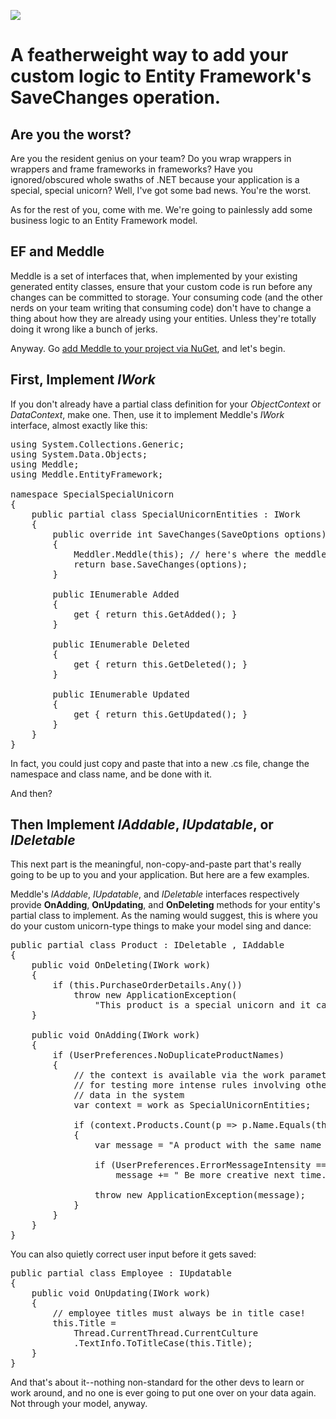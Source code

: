 ![](http://dl.dropbox.com/u/3057627/meddle/meddle-logo-small.png)

# A featherweight way to add your custom logic to Entity Framework's SaveChanges operation.

## Are you the worst?

Are you the resident genius on your team? Do you wrap wrappers in wrappers and frame frameworks in frameworks? Have you ignored/obscured whole swaths of .NET because your application is a special, special unicorn? Well, I've got some bad news. You're the worst.

As for the rest of you, come with me. We're going to painlessly add some business logic to an Entity Framework model.

## EF and Meddle
Meddle is a set of interfaces that, when implemented by your existing generated entity classes, ensure that your custom code is run before any changes can be committed to storage. Your consuming code (and the other nerds on your team writing that consuming code) don't have to change a thing about how they are already using your entities. Unless they're totally doing it wrong like a bunch of jerks.

Anyway. Go [add Meddle to your project via NuGet](http://nuget.org/packages/Meddle), and let's begin.

## First, Implement *IWork*

If you don't already have a partial class definition for your *ObjectContext* or *DataContext*, make one. Then, use it to implement Meddle's *IWork* interface, almost exactly like this:

<pre>
using System.Collections.Generic;
using System.Data.Objects;
using Meddle;
using Meddle.EntityFramework;

namespace SpecialSpecialUnicorn
{
    public partial class SpecialUnicornEntities : IWork
    {
        public override int SaveChanges(SaveOptions options)
        {
            Meddler.Meddle(this); // here's where the meddle happens \m/
            return base.SaveChanges(options);
        }

        public IEnumerable<IAddable > Added
        {
            get { return this.GetAdded(); }
        }

        public IEnumerable<IDeletable > Deleted
        {
            get { return this.GetDeleted(); }
        }

        public IEnumerable<IUpdatable > Updated
        {
            get { return this.GetUpdated(); }
        }
    }
}
</pre>

In fact, you could just copy and paste that into a new .cs file, change the namespace and class name, and be done with it. 

And then?

## Then Implement *IAddable*, *IUpdatable*, or *IDeletable*

This next part is the meaningful, non-copy-and-paste part that's really going to be up to you and your application. But here are a few examples.

Meddle's *IAddable*, *IUpdatable*, and *IDeletable* interfaces respectively provide **OnAdding**, **OnUpdating**, and **OnDeleting** methods for your entity's partial class to implement. As the naming would suggest, this is where you do your custom unicorn-type things to make your model sing and dance:

<pre>
public partial class Product : IDeletable , IAddable
{
    public void OnDeleting(IWork work)
    {
        if (this.PurchaseOrderDetails.Any())
            throw new ApplicationException(
                "This product is a special unicorn and it cannot be deleted." );
    }

    public void OnAdding(IWork work)
    {
        if (UserPreferences.NoDuplicateProductNames)
        {
            // the context is available via the work parameter
            // for testing more intense rules involving other
            // data in the system
            var context = work as SpecialUnicornEntities;

            if (context.Products.Count(p => p.Name.Equals(this.Name)) > 1)
            {
                var message = "A product with the same name already exists.";

                if (UserPreferences.ErrorMessageIntensity == ErrorMessageIntensity.Abusive)
                    message += " Be more creative next time. Loser.";

                throw new ApplicationException(message);
            }
        }
    }
}
</pre>
  
You can also quietly correct user input before it gets saved:

<pre>
public partial class Employee : IUpdatable
{
    public void OnUpdating(IWork work)
    {
        // employee titles must always be in title case!
        this.Title =
            Thread.CurrentThread.CurrentCulture
            .TextInfo.ToTitleCase(this.Title);
    }
}
</pre>

And that's about it--nothing non-standard for the other devs to learn or work around, and no one is ever going to put one over on your data again. Not through your model, anyway.
